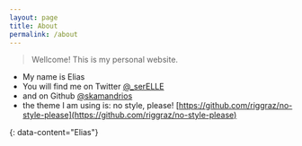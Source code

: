 ```yaml
---
layout: page
title: About
permalink: /about
---
```


> Wellcome! This is my personal website.


- My name is Elias
- You will find me on Twitter <a href='https://twitter.com/_serELLE'> @_serELLE</a>
- and on Github <a href='https://github.com/skamandrios'> @skamandrios</a>
- the theme I am using is: no style, please! [https://github.com/riggraz/no-style-please](https://github.com/riggraz/no-style-please)


{: data-content="Elias"}
